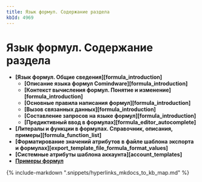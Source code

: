 ```yaml
---
title: Язык формул. Содержание раздела
kbId: 4969
---
```


# Язык формул. Содержание раздела

- **[Язык формул. Общие сведения][formula_introduction]**
  - **[Описание языка формул Comindware][formula_introduction]**
  - **[Контекст вычисления формул. Понятие и изменение][formula_introduction]**
  - **[Основные правила написания формул][formula_introduction]**
  - **[Вызов связанных данных][formula_introduction]**
  - **[Составление запросов на языке формул][formula_introduction]**
  - **[Предиктивный ввод в формулах][formula_editor_autocomplete]**
- **[Литералы и функции в формулах. Справочник, описания, примеры][formula_function_list]**
- **[Форматирование значений атрибутов в файле шаблона экспорта и формулах][export_template_file_formula_format_values]**
- **[Системные атрибуты шаблона аккаунта][account_templates]**
- **[Примеры формул](https://kb.comindware.ru/category.php?id=881)**

{% include-markdown ".snippets/hyperlinks_mkdocs_to_kb_map.md" %}

